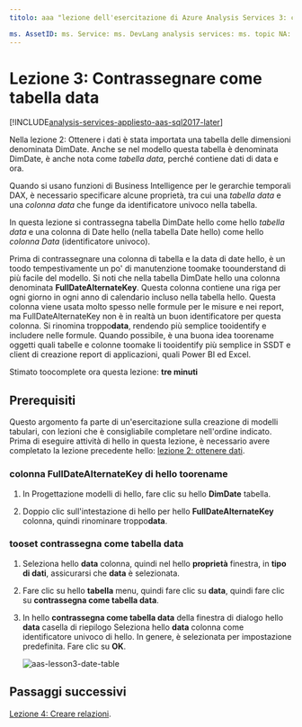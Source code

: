 ```yaml
---
titolo: aaa "lezione dell'esercitazione di Azure Analysis Services 3: contrassegna come tabella data | Descrizione di "Microsoft Docs: viene descritto come toomark tabella di una data nel progetto di esercitazione di hello Azure Analysis Services. servizi: documentationcenter di analysis services: ' autore: manager minewiskan: erikre editor: ' tag: '

ms. AssetID: ms. Service: ms. DevLang analysis services: ms. topic NA: ms. tgt_pltfrm get-started-article: Workload NA: ms. date na: author 01/06/2017: owend
---
```

# <a name="lesson-3-mark-as-date-table"></a>Lezione 3: Contrassegnare come tabella data

[!INCLUDE[analysis-services-appliesto-aas-sql2017-later](../../../includes/analysis-services-appliesto-aas-sql2017-later.md)]

Nella lezione 2: Ottenere i dati è stata importata una tabella delle dimensioni denominata DimDate. Anche se nel modello questa tabella è denominata DimDate, è anche nota come *tabella data*, perché contiene dati di data e ora.  
  
Quando si usano funzioni di Business Intelligence per le gerarchie temporali DAX, è necessario specificare alcune proprietà, tra cui una *tabella data* e una *colonna data* che funge da identificatore univoco nella tabella.
  
In questa lezione si contrassegna tabella DimDate hello come hello *tabella data* e una colonna di Date hello (nella tabella Date hello) come hello *colonna Data* (identificatore univoco).  

Prima di contrassegnare una colonna di tabella e la data di date hello, è un toodo tempestivamente un po' di manutenzione toomake toounderstand di più facile del modello. Si noti che nella tabella DimDate hello una colonna denominata **FullDateAlternateKey**. Questa colonna contiene una riga per ogni giorno in ogni anno di calendario incluso nella tabella hello. Questa colonna viene usata molto spesso nelle formule per le misure e nei report, ma FullDateAlternateKey non è in realtà un buon identificatore per questa colonna. Si rinomina troppo**data**, rendendo più semplice tooidentify e includere nelle formule. Quando possibile, è una buona idea toorename oggetti quali tabelle e colonne toomake li tooidentify più semplice in SSDT e client di creazione report di applicazioni, quali Power BI ed Excel. 
  
Stimato toocomplete ora questa lezione: **tre minuti**  
  
## <a name="prerequisites"></a>Prerequisiti  
Questo argomento fa parte di un'esercitazione sulla creazione di modelli tabulari, con lezioni che è consigliabile completare nell'ordine indicato. Prima di eseguire attività di hello in questa lezione, è necessario avere completato la lezione precedente hello: [lezione 2: ottenere dati](../tutorials/aas-lesson-2-get-data.md). 

### <a name="toorename-hello-fulldatealternatekey-column"></a>colonna FullDateAlternateKey di hello toorename

1.  In Progettazione modelli di hello, fare clic su hello **DimDate** tabella.

2.  Doppio clic sull'intestazione di hello per hello **FullDateAlternateKey** colonna, quindi rinominare troppo**data**.

  
### <a name="tooset-mark-as-date-table"></a>tooset contrassegna come tabella data  
  
1.  Seleziona hello **data** colonna, quindi nel hello **proprietà** finestra, in **tipo di dati**, assicurarsi che **data** è selezionata.  
  
2.  Fare clic su hello **tabella** menu, quindi fare clic su **data**, quindi fare clic su **contrassegna come tabella data**.  
  
3.  In hello **contrassegna come tabella data** della finestra di dialogo hello **data** casella di riepilogo Seleziona hello **data** colonna come identificatore univoco di hello. In genere, è selezionata per impostazione predefinita. Fare clic su **OK**. 

    ![aas-lesson3-date-table](../tutorials/media/aas-lesson3-date-table.png)
  

## <a name="whats-next"></a>Passaggi successivi
[Lezione 4: Creare relazioni](../tutorials/aas-lesson-4-create-relationships.md).
  
